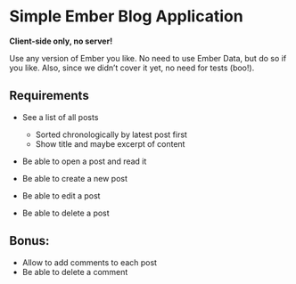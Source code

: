 # Simple Ember Blog Application

**Client-side only, no server!**

Use any version of Ember you like. No need to use Ember Data, but do so if you
like. Also, since we didn’t cover it yet, no need for tests (boo!).

## Requirements

- See a list of all posts

  - Sorted chronologically by latest post first
  - Show title and maybe excerpt of content

- Be able to open a post and read it
- Be able to create a new post
- Be able to edit a post
- Be able to delete a post

## Bonus:

- Allow to add comments to each post
- Be able to delete a comment

